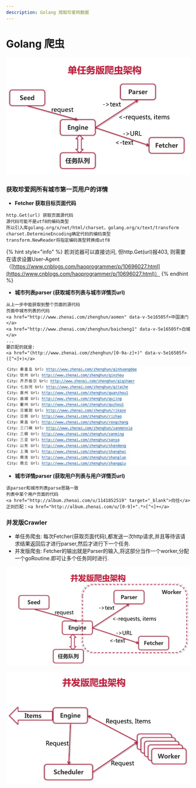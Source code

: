 ```yaml
---
description: Golang 爬取珍爱网数据
---
```


# Golang 爬虫

![&#x722C;&#x866B;&#x7ED3;&#x6784;](.gitbook/assets/image%20%282%29.png)



### 获取珍爱网所有城市第一页用户的详情

* **Fetcher 获取目标页面代码**

```text
http.Get(url) 获取页面源代码
源代码可能不是utf8的编码类型
所以引入库golang.org/x/net/html/charset，golang.org/x/text/transform
charset.DetermineEncoding确定代码的编码类型
transform.NewReader将指定编码类型转换成utf8
```

{% hint style="info" %}
若浏览器可以直接访问, 但http.Get\(url\)报403, 则需要在请求设置User-Agent  （[https://www.cnblogs.com/haoprogrammer/p/10696027.html](https://www.cnblogs.com/haoprogrammer/p/10696027.html)）
{% endhint %}



* **城市列表parser \(获取城市列表与城市详情页url\)**

```text
从上一步中能获取到整个页面的源代码
页面中城市列表的代码
<a href="http://www.zhenai.com/zhenghun/aomen" data-v-5e16505f>中国澳门</a>
<a href="http://www.zhenai.com/zhenghun/baicheng1" data-v-5e16505f>白城</a>
...
要匹配的就是:
<a href="(http://www.zhenai.com/zhenghun/[0-9a-z]+)" data-v-5e16505f>([^<]+)</a>
```

![&#x57CE;&#x5E02;&#x9875;&#x9762;&#x8BE6;&#x60C5;&#x7684;url](.gitbook/assets/image.png)

* **城市详情parser \(获取用户列表与用户详情页url\)**

```text
该parser和城市列表parse思路一致
列表中某个用户页面的代码
<a href="http://album.zhenai.com/u/1141852519" target="_blank">向往</a>
正则匹配：<a href="http://album.zhenai.com/u/[0-9]+".*>[^<]+</a>
```

### 并发版Crawler

* 单任务爬虫: 每次Fetcher\(获取页面代码\),都发送一次http请求,并且等待该请求结果返回后才进行parser,然后才进行下一个任务.
* 并发版爬虫: Fetcher的输出就是Parser的输入,将这部分当作一个worker,分配一个goRoutine.即可让多个任务同时进行.

![](.gitbook/assets/b475aadc83f0425c3d30c90507b268ca.jpg)

![](.gitbook/assets/image%20%283%29.png)

